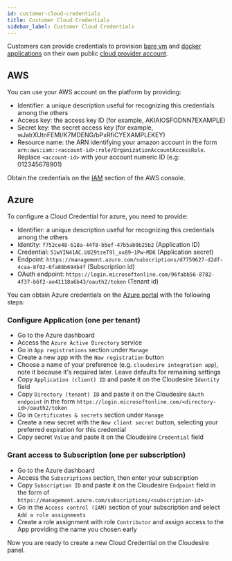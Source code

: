 ```yaml
---
id: customer-cloud-credentials
title: Customer Cloud Credentials
sidebar_label: Customer Cloud Credentials
---
```


Customers can provide credentials to provision [bare vm](vm.md) and [docker
applications](docker.md) on their own public [cloud provider
account](clouds.md).

## AWS

You can use your AWS account on the platform by providing:

* Identifier: a unique description useful for recognizing this credentials among
  the others
* Access key: the access key ID (for example, AKIAIOSFODNN7EXAMPLE)
* Secret key: the secret access key (for example,
  wJalrXUtnFEMI/K7MDENG/bPxRfiCYEXAMPLEKEY)
* Resource name: the ARN identifying your amazon account in the form `arn:aws:iam::<account-id>:role/OrganizationAccountAccessRole`. Replace `<account-id>` with your account numeric ID (e.g: 012345678901)

Obtain the credentials on the [IAM](https://console.aws.amazon.com/iam/home) section of the AWS console.

## Azure

To configure a Cloud Credential for azure, you need to provide:

* Identifier: a unique description useful for recognizing this credentials among
  the others
* Identity: `f752ce48-618a-44f8-b5ef-47b5ab9b25b2` (Application ID)
* Credential: `51wYIN41AC.UU29tzeT9l_xx89~1Pw~MDK` (Application secret)
* Endpoint: `https://management.azure.com/subscriptions/d7759627-d2df-4caa-8f02-6fa88b694b4f` (Subscription id)
* OAuth endpoint: `https://login.microsoftonline.com/96fabb56-8782-4f37-b6f2-ae41118a6b43/oauth2/token` (Tenant id)

You can obtain Azure credentials on the [Azure portal](https://portal.azure.com)
with the following steps:

### Configure Application (one per tenant)

* Go to the Azure dashboard
* Access the `Azure Active Directory` service
* Go in `App registrations` section under `Manage`
* Create a new app with the `New registration` button
* Choose a name of your preference (e.g. `cloudesire integration app`), note it
  because it's required later. Leave defaults for remaining settings
* Copy `Application (client) ID` and paste it on the Cloudesire `Identity` field
* Copy `Directory (tenant) ID` and paste it on the Cloudesire `OAuth endpoint`
  in the form `https://login.microsoftonline.com/<directory-id>/oauth2/token`
* Go in `Certificates & secrets` section under `Manage`
* Create a new secret with the `New client secret` button, selecting your
  preferred expiration for this credential
* Copy secret `Value` and paste it on the Cloudesire `Credential` field

### Grant access to Subscription (one per subscription)

* Go to the Azure dashboard
* Access the `Subscriptions` section, then enter your subscription
* Copy `Subscription ID` and paste it on the Cloudesire `Endpoint` field in the
  form of `https://management.azure.com/subscriptions/<subscription-id>`
* Go in the `Access control (IAM)` section of your subscription and select `Add a role assignments`
* Create a role assignment with role `Contributor` and assign access to the App
  providing the name you chosen early

Now you are ready to create a new Cloud Credential on the Cloudesire panel.
